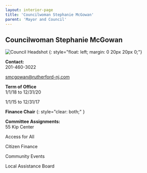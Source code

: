 ```yaml
---
layout: interior-page
title: 'Councilwoman Stephanie McGowan'
parent: 'Mayor and Council'
---
```


## Councilwoman Stephanie McGowan

![Council Headshot](../stephanie-mcgowan.png)
{: style="float: left; margin: 0 20px 20px 0;"}

**Contact:**  
201-460-3022

smcgowan@rutherford-nj.com

**Term of Office**  
1/1/18 to 12/31/20

1/1/15 to 12/31/17 

**Finance Chair**
{: style="clear: both;" }

**Committee Assignments:**  
55 Kip Center

Access for All

Citizen Finance

Community Events

Local Assistance Board
